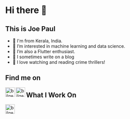 # Hi there 👋

## This is Joe Paul


- 🔭 I'm from Kerala, India.
- 🌱 I’m interested in machine learning and data science.
- 👯 I’m also a Flutter enthusiast.
- 🤔 I sometimes write on a blog
- 💬 I love watching and reading crime thrillers!

## Find me on

[<img align="left" alt="bilgehangecici | LinkedIn" height="30px" src="https://cdn-icons-png.flaticon.com/512/174/174857.png"/>][linkedin]
[<img align="left" alt="bilgehangecici | Instagram" height="30px" src="https://cdn-icons-png.flaticon.com/128/1409/1409946.png"/>][instagram]

## What I Work On

<img align="left" alt="bilgehangecici | Python" height="30px" src="https://cdn-icons-png.flaticon.com/128/5968/5968350.png"/>


[instagram]: https://www.instagram.com/regular.joe13/
[linkedin]: https://www.linkedin.com/in/joepault/

